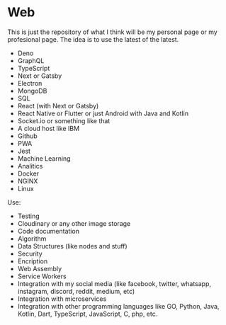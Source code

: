 # Web
This is just the repository of what I think will be my personal page or my profesional page.
The idea is to use the latest of the latest.
- Deno
- GraphQL
- TypeScript
- Next or Gatsby
- Electron
- MongoDB
- SQL
- React (with Next or Gatsby)
- React Native or Flutter or just Android with Java and Kotlin
- Socket.io or something like that
- A cloud host like IBM
- Github
- PWA
- Jest
- Machine Learning
- Analitics
- Docker
- NGINX
- Linux

Use:
- Testing
- Cloudinary or any other image storage
- Code documentation
- Algorithm
- Data Structures (like nodes and stuff)
- Security
- Encription
- Web Assembly
- Service Workers
- Integration with my social media (like facebook, twitter, whatsapp, instagram, discord, reddit, medium, etc)
- Integration with microservices
- Integration with other programming languages like GO, Python, Java, Kotlin, Dart, TypeScript, JavaScript, C, php, etc.
